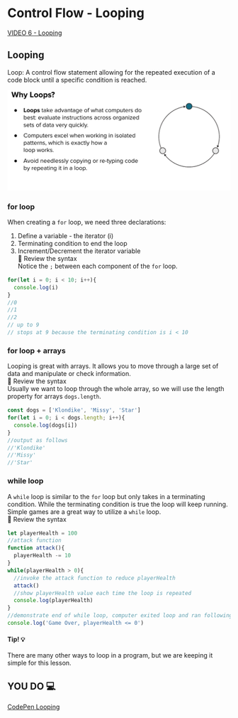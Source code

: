 # Control Flow - Looping

[VIDEO 6 - Looping](https://generalassembly.zoom.us/rec/share/fLZsqqyvNd0o-vgDjREXTubzqPJZPjbejkS6ZxlZkfIo8ESkXsxovE79bzL3YP5P.qZRsmmcRclxb9UNF?startTime=1706741547000)<br>

## Looping

Loop: A control flow statement allowing for the repeated execution of a code block until a specific condition is reached.

![use for loops](../assets/why-loops.png)

### for loop


When creating a `for` loop, we need three declarations:

1. Define a variable - the iterator (i)
2. Terminating condition to end the loop
3. Increment/Decrement the iterator variable<br>
:mag_right: Review the syntax<br>
Notice the `;` between each component of the `for` loop.
```js
for(let i = 0; i < 10; i++){
  console.log(i)
}
//0
//1
//2
// up to 9
// stops at 9 because the terminating condition is i < 10
```

### for loop + arrays

Looping is great with arrays. It allows you to move through a large set of data and manipulate or check information.<br>
:mag_right: Review the syntax<br>
Usually we want to loop through the whole array, so we will use the length property for arrays `dogs.length`.
```js
const dogs = ['Klondike', 'Missy', 'Star']
for(let i = 0; i < dogs.length; i++){
  console.log(dogs[i])
}
//output as follows
//'Klondike'
//'Missy'
//'Star'
```

### while loop

A `while` loop is similar to the `for` loop but only takes in a terminating condition. While the terminating condition is true the loop will keep running.<br>
Simple games are a great way to utilize a `while` loop.<br>
:mag_right: Review the syntax<br>

```js
let playerHealth = 100
//attack function
function attack(){
  playerHealth -= 10
}
while(playerHealth > 0){
  //invoke the attack function to reduce playerHealth
  attack()
  //show playerHealth value each time the loop is repeated
  console.log(playerHealth)
}
//demonstrate end of while loop, computer exited loop and ran following console.log
console.log('Game Over, playerHealth <= 0')
```

#### Tip! :bulb:
There are many other ways to loop in a program, but we are keeping it simple for this lesson. 

## YOU DO :computer:

[CodePen Looping](https://codepen.io/Katie22/pen/bGOEaNj)